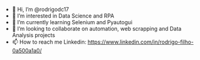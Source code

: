 - 👋 Hi, I’m @rodrigodc17
- 👀 I’m interested in Data Science and RPA
- 🌱 I’m currently learning Selenium and Pyautogui
- 💞️ I’m looking to collaborate on automation, web scrapping and Data Analysis projects
- 📫 How to reach me Linkedin: https://www.linkedin.com/in/rodrigo-filho-0a500a1a0/

<!---
rodrigodc17/rodrigodc17 is a ✨ special ✨ repository because its `README.md` (this file) appears on your GitHub profile.
You can click the Preview link to take a look at your changes.
--->
